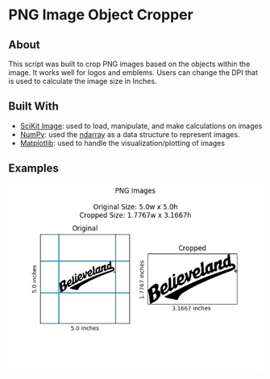 # PNG Image Object Cropper


## About
This script was built to crop PNG images based on the objects within the image. It works well for logos and emblems. Users can change the DPI that is used to calculate the image size in Inches.

## Built With
* [SciKit Image](http://scikit-image.org/): used to load, manipulate, and make calculations on images
* [NumPy](https://www.scipy.org/scipylib/download.html): used the [ndarray](https://docs.scipy.org/doc/numpy/reference/generated/numpy.ndarray.html) as a data structure to represent images.
* [Matplotlib](https://matplotlib.org/): used to handle the visualization/plotting of images




## Examples
![Example 1](https://github.com/willsims14/Image-Object-Cropper/blob/master/images/examples/believeland_example.png)
